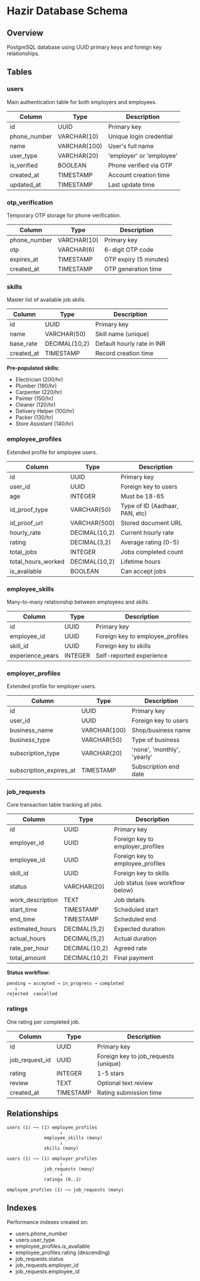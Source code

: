 # Hazir Database Schema

## Overview
PostgreSQL database using UUID primary keys and foreign key relationships.

## Tables

### users
Main authentication table for both employers and employees.

| Column | Type | Description |
|--------|------|-------------|
| id | UUID | Primary key |
| phone_number | VARCHAR(10) | Unique login credential |
| name | VARCHAR(100) | User's full name |
| user_type | VARCHAR(20) | 'employer' or 'employee' |
| is_verified | BOOLEAN | Phone verified via OTP |
| created_at | TIMESTAMP | Account creation time |
| updated_at | TIMESTAMP | Last update time |

### otp_verification
Temporary OTP storage for phone verification.

| Column | Type | Description |
|--------|------|-------------|
| phone_number | VARCHAR(10) | Primary key |
| otp | VARCHAR(6) | 6-digit OTP code |
| expires_at | TIMESTAMP | OTP expiry (5 minutes) |
| created_at | TIMESTAMP | OTP generation time |

### skills
Master list of available job skills.

| Column | Type | Description |
|--------|------|-------------|
| id | UUID | Primary key |
| name | VARCHAR(50) | Skill name (unique) |
| base_rate | DECIMAL(10,2) | Default hourly rate in INR |
| created_at | TIMESTAMP | Record creation time |

**Pre-populated skills:**
- Electrician (200/hr)
- Plumber (180/hr)
- Carpenter (220/hr)
- Painter (150/hr)
- Cleaner (120/hr)
- Delivery Helper (100/hr)
- Packer (130/hr)
- Store Assistant (140/hr)

### employee_profiles
Extended profile for employee users.

| Column | Type | Description |
|--------|------|-------------|
| id | UUID | Primary key |
| user_id | UUID | Foreign key to users |
| age | INTEGER | Must be 18-65 |
| id_proof_type | VARCHAR(50) | Type of ID (Aadhaar, PAN, etc) |
| id_proof_url | VARCHAR(500) | Stored document URL |
| hourly_rate | DECIMAL(10,2) | Current hourly rate |
| rating | DECIMAL(3,2) | Average rating (0-5) |
| total_jobs | INTEGER | Jobs completed count |
| total_hours_worked | DECIMAL(10,2) | Lifetime hours |
| is_available | BOOLEAN | Can accept jobs |

### employee_skills
Many-to-many relationship between employees and skills.

| Column | Type | Description |
|--------|------|-------------|
| id | UUID | Primary key |
| employee_id | UUID | Foreign key to employee_profiles |
| skill_id | UUID | Foreign key to skills |
| experience_years | INTEGER | Self-reported experience |

### employer_profiles
Extended profile for employer users.

| Column | Type | Description |
|--------|------|-------------|
| id | UUID | Primary key |
| user_id | UUID | Foreign key to users |
| business_name | VARCHAR(100) | Shop/business name |
| business_type | VARCHAR(50) | Type of business |
| subscription_type | VARCHAR(20) | 'none', 'monthly', 'yearly' |
| subscription_expires_at | TIMESTAMP | Subscription end date |

### job_requests
Core transaction table tracking all jobs.

| Column | Type | Description |
|--------|------|-------------|
| id | UUID | Primary key |
| employer_id | UUID | Foreign key to employer_profiles |
| employee_id | UUID | Foreign key to employee_profiles |
| skill_id | UUID | Foreign key to skills |
| status | VARCHAR(20) | Job status (see workflow below) |
| work_description | TEXT | Job details |
| start_time | TIMESTAMP | Scheduled start |
| end_time | TIMESTAMP | Scheduled end |
| estimated_hours | DECIMAL(5,2) | Expected duration |
| actual_hours | DECIMAL(5,2) | Actual duration |
| rate_per_hour | DECIMAL(10,2) | Agreed rate |
| total_amount | DECIMAL(10,2) | Final payment |

**Status workflow:**
```
pending → accepted → in_progress → completed
   ↓         ↓
rejected  cancelled
```

### ratings
One rating per completed job.

| Column | Type | Description |
|--------|------|-------------|
| id | UUID | Primary key |
| job_request_id | UUID | Foreign key to job_requests (unique) |
| rating | INTEGER | 1-5 stars |
| review | TEXT | Optional text review |
| created_at | TIMESTAMP | Rating submission time |

## Relationships
```
users (1) ─→ (1) employee_profiles
                    ↓
              employee_skills (many)
                    ↓
              skills (many)

users (1) ─→ (1) employer_profiles
                    ↓
              job_requests (many)
                    ↓
              ratings (0..1)

employee_profiles (1) ─→ job_requests (many)
```

## Indexes

Performance indexes created on:
- users.phone_number
- users.user_type
- employee_profiles.is_available
- employee_profiles.rating (descending)
- job_requests.status
- job_requests.employer_id
- job_requests.employee_id